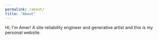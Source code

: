 ```yaml
---
permalink: /about/
title: "About"
---
```


Hi, I'm Amer! A site reliability engineer and generative artist and this is my personal website.